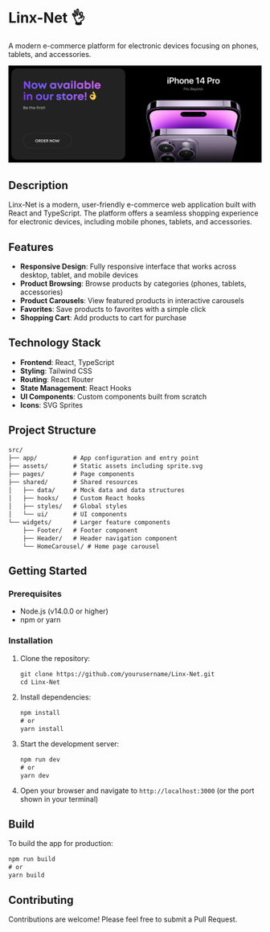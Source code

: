 # Linx-Net 👌

A modern e-commerce platform for electronic devices focusing on phones, tablets, and accessories.

![Linx-Net Store](public/images/Carousel1.png)

## Description

Linx-Net is a modern, user-friendly e-commerce web application built with React and TypeScript. The platform offers a seamless shopping experience for electronic devices, including mobile phones, tablets, and accessories.

## Features

- **Responsive Design**: Fully responsive interface that works across desktop, tablet, and mobile devices
- **Product Browsing**: Browse products by categories (phones, tablets, accessories)
- **Product Carousels**: View featured products in interactive carousels
- **Favorites**: Save products to favorites with a simple click
- **Shopping Cart**: Add products to cart for purchase

## Technology Stack

- **Frontend**: React, TypeScript
- **Styling**: Tailwind CSS
- **Routing**: React Router
- **State Management**: React Hooks
- **UI Components**: Custom components built from scratch
- **Icons**: SVG Sprites

## Project Structure

```
src/
├── app/          # App configuration and entry point
├── assets/       # Static assets including sprite.svg
├── pages/        # Page components
├── shared/       # Shared resources
│   ├── data/     # Mock data and data structures
│   ├── hooks/    # Custom React hooks
│   ├── styles/   # Global styles
│   └── ui/       # UI components
└── widgets/      # Larger feature components
    ├── Footer/   # Footer component
    ├── Header/   # Header navigation component
    └── HomeCarousel/ # Home page carousel
```

## Getting Started

### Prerequisites

- Node.js (v14.0.0 or higher)
- npm or yarn

### Installation

1. Clone the repository:

   ```
   git clone https://github.com/yourusername/Linx-Net.git
   cd Linx-Net
   ```

2. Install dependencies:

   ```
   npm install
   # or
   yarn install
   ```

3. Start the development server:

   ```
   npm run dev
   # or
   yarn dev
   ```

4. Open your browser and navigate to `http://localhost:3000` (or the port shown in your terminal)

## Build

To build the app for production:

```
npm run build
# or
yarn build
```

## Contributing

Contributions are welcome! Please feel free to submit a Pull Request.
